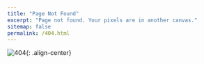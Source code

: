 ```yaml
---
title: "Page Not Found"
excerpt: "Page not found. Your pixels are in another canvas."
sitemap: false
permalink: /404.html
---
```


![404]({{site.url}}/images/404.png){: .align-center}
